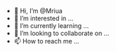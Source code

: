 - 👋 Hi, I’m @Mriua
- 👀 I’m interested in ...
- 🌱 I’m currently learning ...
- 💞️ I’m looking to collaborate on ...
- 📫 How to reach me ...

<!---
Mriua/Mriua is a ✨ special ✨ repository because its `README.md` (this file) appears on your GitHub profile.
You can click the Preview link to take a look at your changes.
--->
